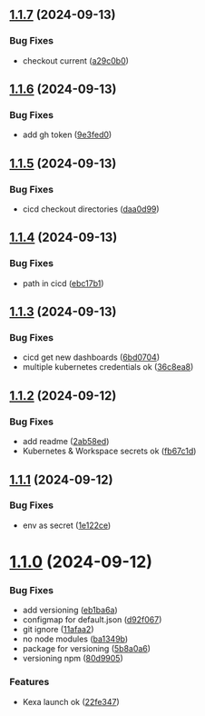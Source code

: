 ## [1.1.7](https://github.com/kexa-io/helm-charts/compare/v1.1.6...v1.1.7) (2024-09-13)


### Bug Fixes

* checkout current ([a29c0b0](https://github.com/kexa-io/helm-charts/commit/a29c0b0d127efc7440d52e0771c51e44409d9c8f))

## [1.1.6](https://github.com/kexa-io/helm-charts/compare/v1.1.5...v1.1.6) (2024-09-13)


### Bug Fixes

* add gh token ([9e3fed0](https://github.com/kexa-io/helm-charts/commit/9e3fed028b25cd17fa5b8171c6e2e13d3555e0aa))

## [1.1.5](https://github.com/kexa-io/helm-charts/compare/v1.1.4...v1.1.5) (2024-09-13)


### Bug Fixes

* cicd checkout directories ([daa0d99](https://github.com/kexa-io/helm-charts/commit/daa0d99e2fa2eb2072773dadd593c02aa3fdd3e5))

## [1.1.4](https://github.com/kexa-io/helm-charts/compare/v1.1.3...v1.1.4) (2024-09-13)


### Bug Fixes

* path in cicd ([ebc17b1](https://github.com/kexa-io/helm-charts/commit/ebc17b13135dd5502e97657dbdf8b1482e6371bb))

## [1.1.3](https://github.com/kexa-io/helm-charts/compare/v1.1.2...v1.1.3) (2024-09-13)


### Bug Fixes

* cicd get new dashboards ([6bd0704](https://github.com/kexa-io/helm-charts/commit/6bd07044b91fc2de543b370c003f4d1323cd5d00))
* multiple kubernetes credentials ok ([36c8ea8](https://github.com/kexa-io/helm-charts/commit/36c8ea8e51ef9d79d36dc5aa7de5f64eefb928d5))

## [1.1.2](https://github.com/kexa-io/helm-charts/compare/v1.1.1...v1.1.2) (2024-09-12)


### Bug Fixes

* add readme ([2ab58ed](https://github.com/kexa-io/helm-charts/commit/2ab58ed9cb66e1923f731a046059428eea784351))
* Kubernetes & Workspace secrets ok ([fb67c1d](https://github.com/kexa-io/helm-charts/commit/fb67c1d79b2c3fb13edc0acd07b6c664c9f4f7b2))

## [1.1.1](https://github.com/kexa-io/helm-charts/compare/v1.1.0...v1.1.1) (2024-09-12)


### Bug Fixes

* env as secret ([1e122ce](https://github.com/kexa-io/helm-charts/commit/1e122ce51f6e95d78cf2e5d4fdd8b32c69aa818f))

# [1.1.0](https://github.com/kexa-io/helm-charts/compare/v1.0.0...v1.1.0) (2024-09-12)


### Bug Fixes

* add versioning ([eb1ba6a](https://github.com/kexa-io/helm-charts/commit/eb1ba6a21f85611afea9bd47e75f937180308cff))
* configmap for default.json ([d92f067](https://github.com/kexa-io/helm-charts/commit/d92f06787251d15b7466dfa21882951f38fdb56a))
* git ignore ([11afaa2](https://github.com/kexa-io/helm-charts/commit/11afaa25d50ba09789f6cacd988f1b3388fd01e7))
* no node modules ([ba1349b](https://github.com/kexa-io/helm-charts/commit/ba1349b1a4c91619310fd222919f6a3ad7ee2010))
* package for versioning ([5b8a0a6](https://github.com/kexa-io/helm-charts/commit/5b8a0a6077d714ce4c750ec3d531c3937f22fd5d))
* versioning npm ([80d9905](https://github.com/kexa-io/helm-charts/commit/80d9905d9345f182a280bb057ef8a64a87dcbe6c))


### Features

* Kexa launch ok ([22fe347](https://github.com/kexa-io/helm-charts/commit/22fe347674a9c8fc21ec33a05de42b80bec8b319))
